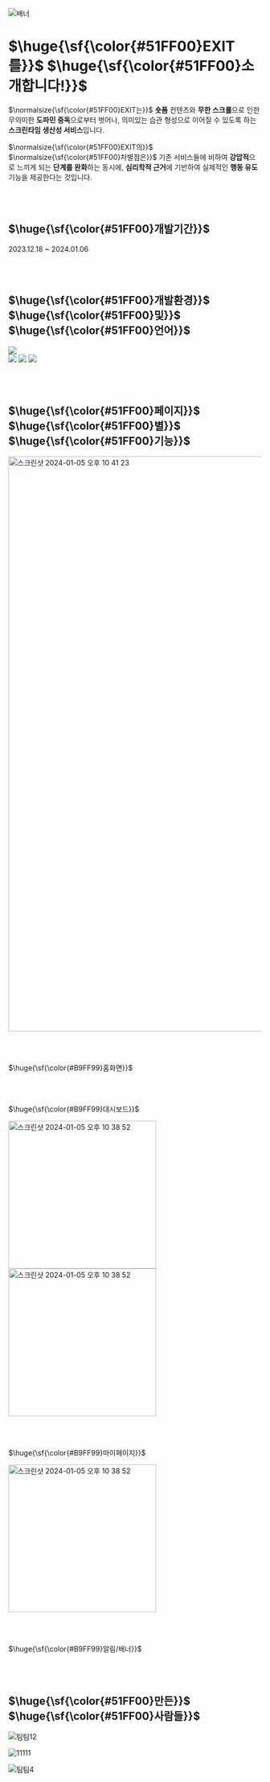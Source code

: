 ![배너](https://github.com/Club-PARD/Sabotage_Client/assets/97924765/0d0fd2c1-4ddd-4254-b945-c2ca5b7471a3)


<h1>$\huge{\sf{\color{#51FF00}EXIT를}}$ $\huge{\sf{\color{#51FF00}소개합니다!}}$</h1>

$\normalsize{\sf{\color{#51FF00}EXIT는}}$
**숏폼** 컨텐츠와 **무한 스크롤**으로 인한 무의미한 **도파민 중독**으로부터 벗어나,
의미있는 습관 형성으로 이어질 수 있도록 하는 **스크린타임 생산성 서비스**입니다.

$\normalsize{\sf{\color{#51FF00}EXIT의}}$ $\normalsize{\sf{\color{#51FF00}차별점은}}$
기존 서비스들에 비하여 **강압적**으로 느끼게 되는 **단계를 완화**하는 동시에,
**심리학적 근거**에 기반하여 실제적인 **행동 유도** 기능을 제공한다는 것입니다.

<br><br>

<h2>$\huge{\sf{\color{#51FF00}개발기간}}$ </h2>
2023.12.18 ~ 2024.01.06

<br><br>

<h2>$\huge{\sf{\color{#51FF00}개발환경}}$ $\huge{\sf{\color{#51FF00}및}}$ $\huge{\sf{\color{#51FF00}언어}}$</h2>
<img src="https://img.shields.io/badge/Swift-white?style=for-the-badge&logo=Swift&logoColor=51FF00">
<div>
  <img src="https://img.shields.io/badge/Github-white?style=for-the-badge&logo=Github&logoColor=51FF00">
  <img src="https://img.shields.io/badge/Notion-white?style=for-the-badge&logo=Notion&logoColor=51FF00">
  <img src="https://img.shields.io/badge/Figma-white?style=for-the-badge&logo=Figma&logoColor=51FF00">
</div>


<br><br>

<h2>$\huge{\sf{\color{#51FF00}페이지}}$ $\huge{\sf{\color{#51FF00}별}}$ $\huge{\sf{\color{#51FF00}기능}}$</h2>
<img width="1144" alt="스크린샷 2024-01-05 오후 10 41 23" src="https://github.com/Club-PARD/Sabotage_Client/assets/97924765/aed2c65f-eefc-4c94-a901-fa8b350dfc85">

<br><br>

$\huge{\sf{\color{#B9FF99}홈화면}}$



<br><br>

$\huge{\sf{\color{#B9FF99}대시보드}}$

<img width="294" alt="스크린샷 2024-01-05 오후 10 38 52" src="https://github.com/Club-PARD/Sabotage_Client/assets/97924765/c489852c-f3d1-4223-a48c-9d1b32911d11">

<img width="294" alt="스크린샷 2024-01-05 오후 10 38 52" src="https://github.com/Club-PARD/Sabotage_Client/assets/97924765/d924cacd-dfbb-48a5-920a-c1bf83bb539d">

<br><br>

$\huge{\sf{\color{#B9FF99}마이페이지}}$

<img width="294" alt="스크린샷 2024-01-05 오후 10 38 52" src="https://github.com/Club-PARD/Sabotage_Client/assets/97924765/1f22bc14-e271-456e-b296-01dbd6b53745">

<br><br>

$\huge{\sf{\color{#B9FF99}알림/배너}}$

<br><br>

<h2>$\huge{\sf{\color{#51FF00}만든}}$ $\huge{\sf{\color{#51FF00}사람들}}$ </h2>

![팀팀12](https://github.com/Club-PARD/Sabotage_Client/assets/97924765/ff41b6f3-d56a-45b4-bd7c-8de77278ac51)

![11111](https://github.com/Club-PARD/Sabotage_Client/assets/97924765/4528d3bd-576f-4231-8dcb-1faae5f578fa)

![팀팀4](https://github.com/Club-PARD/Sabotage_Client/assets/97924765/01050944-cb9c-4486-8a2e-9d7c2bf9ce03)

